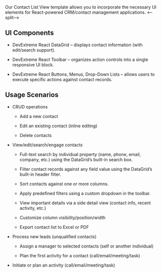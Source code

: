 Our Contact List View template allows you to incorporate the necessary UI elements for React-powered CRM/contact management applications. 
<--split-->

## UI Components  

- DevExtreme React DataGrid – displays contact information (with edit/search support).  

- DevExtreme React Toolbar – organizes action controls into a single responsive UI block. 

- DevExtreme React Buttons, Menus, Drop-Down Lists – allows users to execute specific actions against contact records. 

## Usage Scenarios 

- CRUD operations 

    - Add a new contact 

    - Edit an existing contact (inline editing) 

    - Delete contacts 

- View/edit/search/engage contacts 

    - Full-text search by individual property (name, phone, email, company, etc.) using the DataGrid’s built-in search box. 

    - Filter contact records against any field value using the DataGrid’s built-in header filter. 

    - Sort contacts against one or more columns. 

    - Apply predefined filters using a custom dropdown in the toolbar. 

    - View important details via a side detail view (contact info, recent activity, etc.) 

    - Customize column visibility/position/width 

    - Export contact list to Excel or PDF 

- Process new leads (unqualified contacts) 

    - Assign a manager to selected contacts (self or another individual) 

    - Plan the first activity for a contact (call/email/meeting/task) 

- Initiate or plan an activity (call/email/meeting/task) 